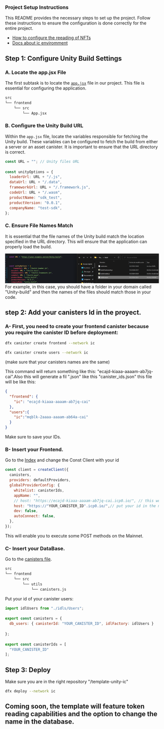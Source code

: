 
### Project Setup Instructions
This README provides the necessary steps to set up the project. Follow these instructions to ensure the configuration is done correctly for the entire project.

- [How to configure the reeading of NFTs](./Docs/NftReader.md)
- [Docs about ic enviromment ](./Docs/IcDocs.md)

## Step 1: Configure Unity Build Settings

### A. Locate the app.jsx File
The first subtask is to locate the [`app.jsx`](./src/frontend/src/App.jsx) file in our project. This file is essential for configuring the application.
```bash 
src
└── frontend
    └── src
        └── App.jsx
```

### B. Configure the Unity Build URL
Within the `app.jsx` file, locate the variables responsible for fetching the Unity build. These variables can be configured to fetch the build from either a server or an asset canister. It is important to ensure that the URL directory is correct.
```js
const URL = ""; // Unity files URL

const unityOptions = {
  loaderUrl: URL + "/.js",
  dataUrl: URL + "/.data",
  frameworkUrl: URL + "/.framework.js",
  codeUrl: URL + "/.wasm",
  productName: "sdk_test",
  productVersion: "0.0.1",
  companyName: "test-sdk",
};
```
### C. Ensure File Names Match
It is essential that the file names of the Unity build match the location specified in the URL directory. This will ensure that the application can properly load the build.

![files names](/Docs/image.png)
For example, in this case, you should have a folder in your domain called "Unity-build" and then the names of the files should match those in your code.


## step 2: Add your canisters Id in the proyect.

### A- First, you need to create your frontend canister because you require the canister ID before deployment:
 ```bash
 dfx canister create frontend --network ic 
  ``` 
```bash
dfx canister create users --network ic 
``` 
(make sure that your canisters names are the same)

This command will return something like this: "ecajd-kiaaa-aaaam-ab7jq-cai".Also this will generate a fil ".json" like this 
"canister_ids.json"
this file will be like this:
```json
{
  "frontend": {
    "ic": "ecajd-kiaaa-aaaam-ab7jq-cai"
  },
  "users":{
    "ic":"mqblk-2aaaa-aaaam-ab64a-cai"
  }
}

``` 
 Make sure to save your IDs.

### B- Insert your Frontend.
Go to the [Index](../src/frontend/src/index.jsx) and change the Const Client with your id
```js 
const client = createClient({
  canisters,
  providers: defaultProviders,
  globalProviderConfig: {
    whitelist: canisterIds,
    appName: "",
    // host: "https://ecajd-kiaaa-aaaam-ab7jq-cai.icp0.io/", // this would be mine 
    host: "https://"YOUR_CANISTER_ID".icp0.io/",// put your id in the middle of "https://" and ".icp0"
    dev: false,
    autoConnect: false,
  },
});
```
This will enable you to execute some POST methods on the Mainnet.

### C- Insert your DataBase.
Go to the [canisters file](../src/frontend/src/utils/canisters.js).
``` bash
src
└── frontend
    └── src
        └── utils
            └── canisters.js
```
Put your id of your canister users:
```js 
import idlUsers from "./idls/Users";

export const canisters = {
  db_users: { canisterId: "YOUR_CANISTER_ID", idlFactory: idlUsers }

};

export const canisterIds = [
  "YOUR_CANISTER_ID"
];

```
## Step 3: Deploy 
Make sure you are in the right repository "/template-unity-ic"
```bash
dfx deploy --network ic 
``` 

## Coming soon, the template will feature token reading capabilities and the option to change the name in the database.
